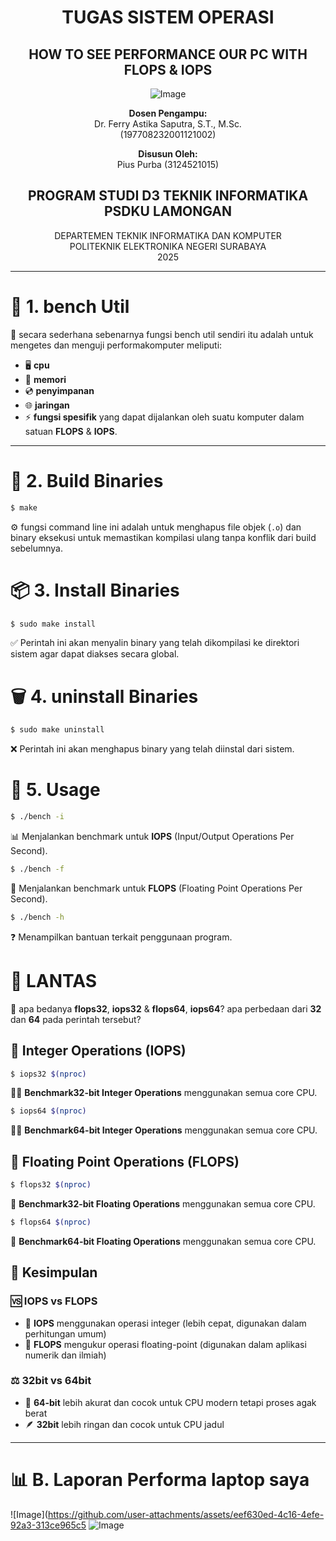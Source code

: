 <div align="center">

# TUGAS SISTEM OPERASI

## **HOW TO SEE PERFORMANCE OUR PC WITH FLOPS & IOPS**

![Image](https://github.com/user-attachments/assets/3ad88b6e-7159-44a2-a004-c909b974a88c)

**Dosen Pengampu:**  
Dr. Ferry Astika Saputra, S.T., M.Sc.  
(197708232001121002)

**Disusun Oleh:**  
Pius Purba (3124521015)

## **PROGRAM STUDI D3 TEKNIK INFORMATIKA PSDKU LAMONGAN**  
DEPARTEMEN TEKNIK INFORMATIKA DAN KOMPUTER  
POLITEKNIK ELEKTRONIKA NEGERI SURABAYA  
2025

</div>

---
# 🚀 1. bench Util

🔧 secara sederhana sebenarnya fungsi bench util sendiri itu adalah untuk mengetes dan menguji performakomputer meliputi:
- 🖥️ **cpu** 
- 💾 **memori** 
- 💿 **penyimpanan** 
- 🌐 **jaringan** 
- ⚡ **fungsi spesifik** yang dapat dijalankan oleh suatu komputer dalam satuan **FLOPS** & **IOPS**.

---

# 🔨 2. Build Binaries

```bash
$ make
```

⚙️ fungsi command line ini adalah untuk menghapus file objek (`.o`) dan binary eksekusi untuk memastikan kompilasi ulang tanpa konflik dari build sebelumnya.

# 📦 3. Install Binaries

```bash
$ sudo make install
```

✅ Perintah ini akan menyalin binary yang telah dikompilasi ke direktori sistem agar dapat diakses secara global.

# 🗑️ 4. uninstall Binaries

```bash
$ sudo make uninstall
```

❌ Perintah ini akan menghapus binary yang telah diinstal dari sistem.

# 🎯 5. Usage

```bash
$ ./bench -i
```

📊 Menjalankan benchmark untuk **IOPS** (Input/Output Operations Per Second).

```bash
$ ./bench -f
```

🧮 Menjalankan benchmark untuk **FLOPS** (Floating Point Operations Per Second).

```bash
$ ./bench -h
```

❓ Menampilkan bantuan terkait penggunaan program.

# 🤔 LANTAS

💭 apa bedanya **flops32**, **iops32** & **flops64**, **iops64**? apa perbedaan dari **32** dan **64** pada perintah tersebut?

## 🔢 Integer Operations (IOPS)

```bash
$ iops32 $(nproc)
```

🏃‍♂️ **Benchmark32-bit Integer Operations** menggunakan semua core CPU.

```bash
$ iops64 $(nproc)
```

🏃‍♀️ **Benchmark64-bit Integer Operations** menggunakan semua core CPU.

## 🧮 Floating Point Operations (FLOPS)

```bash
$ flops32 $(nproc)
```

🚀 **Benchmark32-bit Floating Operations** menggunakan semua core CPU.

```bash
$ flops64 $(nproc)
```

💪 **Benchmark64-bit Floating Operations** menggunakan semua core CPU.

## 📝 Kesimpulan

### 🆚 IOPS vs FLOPS
- 🔢 **IOPS** menggunakan operasi integer (lebih cepat, digunakan dalam perhitungan umum)
- 🧮 **FLOPS** mengukur operasi floating-point (digunakan dalam aplikasi numerik dan ilmiah)

### ⚖️ 32bit vs 64bit
- 🎯 **64-bit** lebih akurat dan cocok untuk CPU modern tetapi proses agak berat
- 🪶 **32bit** lebih ringan dan cocok untuk CPU jadul

---

# 📊 B. Laporan Performa laptop saya

![Image](https://github.com/user-attachments/assets/eef630ed-4c16-4efe-92a3-313ce965c5
![Image](https://github.com/user-attachments/assets/6e134770-68bc-4276-96ba-eda2be4c8892)
